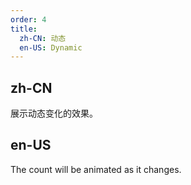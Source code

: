 ```yaml
---
order: 4
title:
  zh-CN: 动态
  en-US: Dynamic
---
```


## zh-CN

展示动态变化的效果。

## en-US

The count will be animated as it changes.


